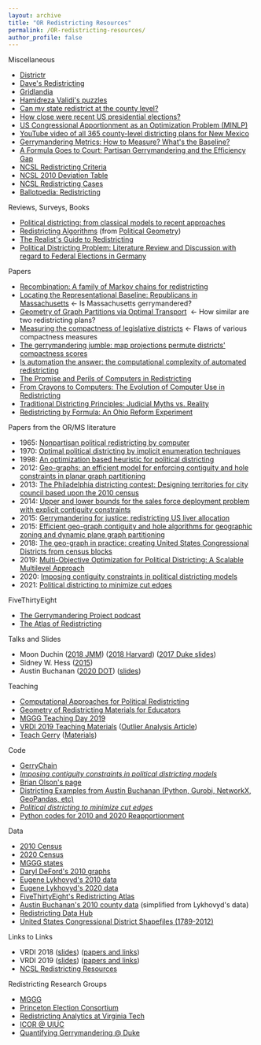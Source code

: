 ```yaml
---
layout: archive
title: "OR Redistricting Resources"
permalink: /OR-redistricting-resources/
author_profile: false
---
```


Miscellaneous
-   [Districtr](https://districtr.org/)
-   [Dave's Redistricting](https://davesredistricting.org/)
-   [Gridlandia](https://mggg.org/metagraph/)
-   [Hamidreza Validi's puzzles](https://austinlbuchanan.github.io/files/MIPchallenge.pdf)
-   [Can my state redistrict at the county level?](https://farkasdilemma.wordpress.com/2020/09/14/can-my-state-redistrict-at-the-county-level/)
-   [How close were recent US presidential elections?](https://farkasdilemma.wordpress.com/2021/02/03/how-close-were-recent-us-presidential-elections/)
-   [US Congressional Apportionment as an Optimization Problem (MINLP)](https://farkasdilemma.wordpress.com/2021/06/20/us-congressional-apportionment-as-an-optimization-problem-minlp/)
-   [YouTube video of all 365 county-level districting plans for New Mexico](https://www.youtube.com/watch?v=pMJHDoIK8og)
-   [Gerrymandering Metrics: How to Measure? What's the Baseline?](https://arxiv.org/pdf/1801.02064.pdf)
-   [A Formula Goes to Court: Partisan Gerrymandering and the Efficiency Gap](https://www.ams.org/journals/notices/201709/rnoti-p1020.pdf)
-   [NCSL Redistricting Criteria](https://www.ncsl.org/research/redistricting/redistricting-criteria.aspx)
-   [NCSL 2010 Deviation Table](https://www.ncsl.org/research/redistricting/2010-ncsl-redistricting-deviation-table.aspx)
-   [NCSL Redistricting Cases](https://www.ncsl.org/research/redistricting/redistricting-and-the-supreme-court-the-most-significant-cases.aspx)
-   [Ballotpedia: Redistricting](https://ballotpedia.org/Redistricting)

Reviews, Surveys, Books
-   [Political districting: from classical models to recent approaches](https://scholar.google.com/scholar?cluster=7613659959135580094&hl=en&as_sdt=0,37&as_ylo=2013&as_yhi=2013)
-   [Redistricting Algorithms](https://arxiv.org/abs/2011.09504) (from [Political Geometry](https://mggg.org/gerrybook))
-   [The Realist's Guide to Redistricting](https://sites.tufts.edu/vrdi/files/2019/06/The-Realists-Guide-to-Redistricting-2010-edition.pdf)
-   [Political Districting Problem: Literature Review and Discussion with regard to Federal Elections in Germany](https://scholar.google.com/scholar?cluster=17472675891767384885&hl=en&as_sdt=0,37)

Papers
-   [Recombination: A family of Markov chains for redistricting](https://arxiv.org/abs/1911.05725) 
-   [Locating the Representational Baseline: Republicans in Massachusetts](https://scholar.google.com/scholar?cluster=16646324596944776692&hl=en&as_sdt=0,37) <- Is Massachusetts gerrymandered?
-   [Geometry of Graph Partitions via Optimal Transport](https://scholar.google.com/scholar?cluster=17829189111662706388&hl=en&as_sdt=0,37)  <- How similar are two redistricting plans?
-   [Measuring the compactness of legislative districts](https://scholar.google.com/scholar?cluster=6492276317198068725&hl=en&as_sdt=0,37) <- Flaws of various compactness measures
-   [The gerrymandering jumble: map projections permute districts' compactness scores](https://scholar.google.com/scholar?cluster=7719819754304594367&hl=en&as_sdt=0,37)
-   [Is automation the answer: the computational complexity of automated redistricting](https://scholar.google.com/scholar?hl=en&as_sdt=0%2C37&q=Is+automation+the+answer%3A+the+computational+complexity+of+automated+redistricting&btnG=)
-   [The Promise and Perils of Computers in Redistricting](https://scholar.google.com/scholar?cluster=967780716086238882&hl=en&as_sdt=0,37)
-   [From Crayons to Computers: The Evolution of Computer Use in Redistricting](https://scholar.google.com/scholar?cluster=10596189468320971911&hl=en&as_sdt=0,37)
-   [Traditional Districting Principles: Judicial Myths vs. Reality](https://scholar.google.com/scholar?cluster=5197742041185874417&hl=en&as_sdt=0,37)
-   [Redistricting by Formula: An Ohio Reform Experiment](https://scholar.google.com/scholar?hl=en&as_sdt=0%2C37&q=Redistricting+by+Formula%3A+An+Ohio+Reform+Experiment&btnG=)

Papers from the OR/MS literature
-   1965: [Nonpartisan political redistricting by computer](https://scholar.google.com/scholar?cluster=13177482107207957001&hl=en&as_sdt=0,37)
-   1970: [Optimal political districting by implicit enumeration techniques](https://scholar.google.com/scholar?cluster=1316487316621003877&hl=en&as_sdt=0,37)
-   1998: [An optimization based heuristic for political districting](https://scholar.google.com/scholar?cluster=11965025065918439229&hl=en&as_sdt=0,37)
-   2012: [Geo-graphs: an efficient model for enforcing contiguity and hole constraints in planar graph partitioning](https://scholar.google.com/scholar?cluster=15283120137028459048&hl=en&as_sdt=0,37)
-   2013: [The Philadelphia districting contest: Designing territories for city council based upon the 2010 census](https://scholar.google.com/scholar?cluster=7061798217553225908&hl=en&as_sdt=0,37)
-   2014: [Upper and lower bounds for the sales force deployment problem with explicit contiguity constraints](https://scholar.google.com/scholar?cluster=16810671709470665808&hl=en&as_sdt=0,37)
-   2015: [Gerrymandering for justice: redistricting US liver allocation](https://scholar.google.com/scholar?cluster=12520304539078568722&hl=en&as_sdt=0,37)
-   2015: [Efficient geo-graph contiguity and hole algorithms for geographic zoning and dynamic plane graph partitioning](https://scholar.google.com/scholar?cluster=10283005284784104528&hl=en&as_sdt=0,37)
-   2018: [The geo-graph in practice: creating United States Congressional Districts from census blocks](https://scholar.google.com/scholar?cluster=12242829559541501681&hl=en&as_sdt=0,37)
-   2019: [Multi-Objective Optimization for Political Districting: A Scalable Multilevel Approach](https://scholar.google.com/scholar?cluster=8265739037844553874&hl=en&as_sdt=0,37)
-   2020: [Imposing contiguity constraints in political districting models](https://scholar.google.com/scholar?hl=en&as_sdt=0%2C37&q=Imposing+contiguity+constraints+in+political+districting+models+&btnG=) 
-   2021: [Political districting to minimize cut edges](http://www.optimization-online.org/DB_HTML/2021/04/8349.html)

FiveThirtyEight
-   [The Gerrymandering Project podcast](https://podcasts.apple.com/us/podcast/the-gerrymandering-project/id1336743759)
-   [The Atlas of Redistricting](https://projects.fivethirtyeight.com/redistricting-maps/)

Talks and Slides
-   Moon Duchin ([2018 JMM](https://www.youtube.com/watch?v=VddLOevo7QY)) ([2018 Harvard](https://www.youtube.com/watch?v=pi_i3ZMvtTo)) ([2017 Duke slides](https://sites.duke.edu/gerrymandering/files/2017/11/MD-duke.pdf))
-   Sidney W. Hess ([2015](https://www.youtube.com/watch?v=K2cr1MPs_Ps))
-   Austin Buchanan ([2020 DOT](https://www.youtube.com/watch?v=aV9NLC3isUo)) ([slides](https://github.com/zhelih/districting/blob/master/Districting_slides.pdf))

Teaching
-   [Computational Approaches for Political Redistricting](https://people.csail.mit.edu/ddeford/CAPR.php)
-   [Geometry of Redistricting Materials for Educators](https://drive.google.com/drive/folders/0B5zH9LR2ugmGcWFhMjg4ZzYtcDg)
-   [MGGG Teaching Day 2019](https://www.dropbox.com/sh/gp3cng22s5fudun/AACFUvVKzzGVdmjqQZ7wZARha?dl=0)
-   [VRDI 2019 Teaching Materials](https://vrdi.github.io/#) ([Outlier Analysis Article](https://vrdi.github.io/outlier/index.html))
-   [Teach Gerry](https://jenni-niels.github.io/teach-gerry/) ([Materials](https://jenni-niels.github.io/teach-gerry/materials))

Code
-   [GerryChain](https://gerrychain.readthedocs.io/en/latest/)
-   *[Imposing contiguity constraints in political districting models](https://github.com/zhelih/districting)*
-   [Brian Olson's page](https://bdistricting.com/2010/)
-   [Districting Examples from Austin Buchanan (Python, Gurobi, NetworkX, GeoPandas, etc)](https://github.com/AustinLBuchanan/Districting-Examples)
-   *[Political districting to minimize cut edges](https://github.com/hamidrezavalidi/Political-Districting-to-Minimize-Cut-Edges)*
-   [Python codes for 2010 and 2020 Reapportionment](https://github.com/AustinLBuchanan/Reapportionment)

Data
-   [2010 Census](https://www.census.gov/geographies/mapping-files/time-series/geo/tiger-line-file.2010.html)
-   [2020 Census](https://www.census.gov/programs-surveys/decennial-census/about/rdo/summary-files.html)
-   [MGGG states](https://github.com/mggg-states)
-   [Daryl DeFord's 2010 graphs](http://people.csail.mit.edu/ddeford/dual_graphs)
-   [Eugene Lykhovyd's 2010 data](https://lykhovyd.com/files/public/districting/)
-   [Eugene Lykhovyd's 2020 data](https://lykhovyd.com/files/public/districting/2020/)
-   [FiveThirtyEight's Redistricting Atlas](https://github.com/fivethirtyeight/redistricting-atlas-data)
-   [Austin Buchanan's 2010 county data](https://github.com/AustinLBuchanan/county-level-districting/tree/master/data) (simplified from Lykhovyd's data)
-   [Redistricting Data Hub](https://www.redistrictingdatahub.org/)
-   [United States Congressional District Shapefiles (1789-2012)](http://cdmaps.polisci.ucla.edu/)

Links to Links
-   VRDI 2018 ([slides](https://sites.tufts.edu/vrdi/slides-2018/)) ([papers and links](https://sites.tufts.edu/vrdi/papers/))
-   VRDI 2019 ([slides](https://sites.tufts.edu/vrdi/slides-2019/)) ([papers and links](https://sites.tufts.edu/vrdi/2019-papers-and-links/))
-   [NCSL Redistricting Resources](https://www.ncsl.org/research/redistricting/redistricting-research-and-presentations.aspx)

Redistricting Research Groups
-   [MGGG](https://mggg.org/)
-   [Princeton Election Consortium](https://election.princeton.edu/)
-   [Redistricting Analytics at Virginia Tech](https://redistricting.cgit.vt.edu/)
-   [ICOR @ UIUC](http://redistricting.cs.illinois.edu/)
-   [Quantifying Gerrymandering @ Duke](https://sites.duke.edu/quantifyinggerrymandering/quantifying-gerrymandering/)
